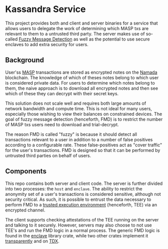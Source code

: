 # Kassandra Service

This project provides both and client and server binaries for a service that allows users to delegate the work
of determining which MASP txs are relevant to them to a untrusted third party. The server makes use of so-called
[Fuzzy Message Detection](https://eprint.iacr.org/2021/089) as well as the potential to use secure enclaves to add
extra security for users.

## Background

User'ss [MASP](https://github.com/anoma/masp) transactions are stored as encrypted notes on the [Namada](https://github.com/anoma/namada) blockchain. The knowledge of which of theses notes
belong to which user is considered private data. For users to determine which notes belong to them, the naive approach
is to download all encrypted notes and then see which of these they can decrypt with their secret keys.

This solution does not scale well and requires both large amounts of network bandwidth and compute time. This is not 
ideal for many users, especially those wishing to view their balances on constrained devices. The goal of fuzzy message
detection (henceforth, FMD) is to restrict the number of MASP txs users need to download and trial-decrypt. 

The reason FMD is called "fuzzy" is because it should detect all transactions relevant to a user in addition to a number 
of false positives according to a configurable rate. These false-positives act as "cover traffic" for the user's 
transactions. FMD is designed so that it can be performed by untrusted third parties on behalf of users. 

## Components

This repo contains both server and client code. The server is further divided into two processes: the `host` and 
`enclave`. The ability to restrict the anonymity set of a user's transactions is considered sensitive, although
not security critical. As such, it is possible to entrust the data necessary to perform FMD to a [trusted execution 
environment](https://en.wikipedia.org/wiki/Trusted_execution_environment) (henceforth, TEE) via an encrypted channel.

The client supports checking attestations of the TEE running on the server and talking to it securely. However, servers
may also choose to not use TEE's and run the FMD logic in a normal process. The generic FMD logic is found in the [enclave](./enclave)
library crate, while two other crates implement it [transparently](./transparent) and on [TDX](./tdx). 


